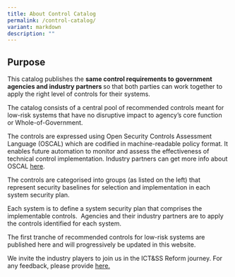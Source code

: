 ```yaml
---
title: About Control Catalog
permalink: /control-catalog/
variant: markdown
description: ""
---
```

## Purpose

  

This catalog publishes the <strong>same control&nbsp;requirements to government agencies and industry partners </strong>so that both parties can work together to apply the right level of controls for their systems.

The catalog consists of a&nbsp;central pool of recommended controls meant for low-risk systems&nbsp;that have no disruptive impact to agency’s core function or Whole-of-Government.

The controls are expressed using Open Security Controls Assessment Language (OSCAL) which are codified in machine-readable policy format. It enables future automation to monitor and assess the effectiveness of technical control implementation. Industry partners can get more info about OSCAL [here](https://pages.nist.gov/OSCAL/).

The controls are categorised into groups (as listed on the left) that represent security baselines for selection and implementation in each system security plan.

Each system is to define a system security plan that comprises the implementable controls.&nbsp; Agencies and their industry partners are to apply the controls identified for each system.

The first tranche of recommended controls for low-risk systems are published here and will progressively be updated in this website.

We invite the industry players to join us in the ICT&amp;SS Reform journey. For&nbsp; any feedback, please provide [here.](https://go.gov.sg/ictpolicy)